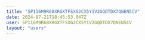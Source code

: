 ```yaml
---
title: "SP116M9R68XRGXTFSXG2CX5Y1V2GQDTDX7QNEN5CV"
date: 2024-07-21T18:45:53.047Z
user: SP116M9R68XRGXTFSXG2CX5Y1V2GQDTDX7QNEN5CV
layout: "users"
---
```

    